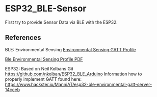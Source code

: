 # ESP32_BLE-Sensor

First try to provide Sensor Data via BLE with the ESP32.

## References
BLE:
Environmental Sensing
[Environmental Sensing GATT Profile](https://www.bluetooth.com/specifications/gatt/viewer?attributeXmlFile=org.bluetooth.service.environmental_sensing.xml)

[Ble Environmental Sensing Profile PDF](https://www.bluetooth.org/docman/handlers/downloaddoc.ashx?doc_id=294796)

ESP32:
Based on Neil Kolbans Git
https://github.com/nkolban/ESP32_BLE_Arduino
Information how to properly implement GATT found here:
https://www.hackster.io/ManniAT/esp32-ble-environmental-gatt-server-14cceb
